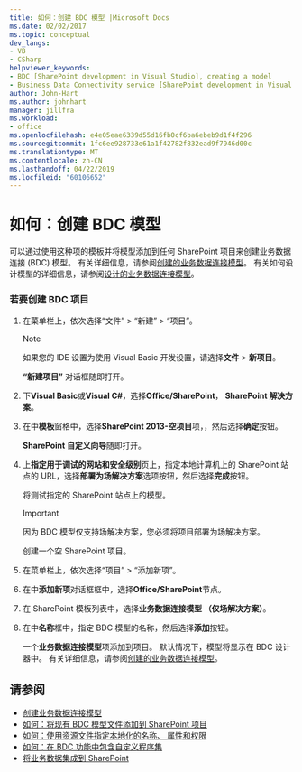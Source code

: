 ```yaml
---
title: 如何：创建 BDC 模型 |Microsoft Docs
ms.date: 02/02/2017
ms.topic: conceptual
dev_langs:
- VB
- CSharp
helpviewer_keywords:
- BDC [SharePoint development in Visual Studio], creating a model
- Business Data Connectivity service [SharePoint development in Visual Studio], creating a model
author: John-Hart
ms.author: johnhart
manager: jillfra
ms.workload:
- office
ms.openlocfilehash: e4e05eae6339d55d16fb0cf6ba6ebeb9d1f4f296
ms.sourcegitcommit: 1fc6ee928733e61a1f42782f832ead9f7946d00c
ms.translationtype: MT
ms.contentlocale: zh-CN
ms.lasthandoff: 04/22/2019
ms.locfileid: "60106652"
---
```

# <a name="how-to-create-a-bdc-model"></a>如何：创建 BDC 模型
  可以通过使用这种项的模板并将模型添加到任何 SharePoint 项目来创建业务数据连接 (BDC) 模型。 有关详细信息，请参阅[创建的业务数据连接模型](../sharepoint/creating-a-business-data-connectivity-model.md)。 有关如何设计模型的详细信息，请参阅[设计的业务数据连接模型](../sharepoint/designing-a-business-data-connectivity-model.md)。

### <a name="to-create-a-bdc-project"></a>若要创建 BDC 项目

1. 在菜单栏上，依次选择“文件” > “新建” > “项目”。

    > [!NOTE]
    >  如果您的 IDE 设置为使用 Visual Basic 开发设置，请选择**文件** > **新项目**。

     **“新建项目”** 对话框随即打开。

2. 下**Visual Basic**或**Visual C#**，选择**Office/SharePoint**， **SharePoint 解决方案**。

3. 在中**模板**窗格中，选择**SharePoint 2013-空项目**项，，然后选择**确定**按钮。

     **SharePoint 自定义向导**随即打开。

4. 上**指定用于调试的网站和安全级别**页上，指定本地计算机上的 SharePoint 站点的 URL，选择**部署为场解决方案**选项按钮，然后选择**完成**按钮。

     将测试指定的 SharePoint 站点上的模型。

    > [!IMPORTANT]
    >  因为 BDC 模型仅支持场解决方案，您必须将项目部署为场解决方案。

     创建一个空 SharePoint 项目。

5. 在菜单栏上，依次选择“项目” > “添加新项”。

6. 在中**添加新项**对话框框中，选择**Office/SharePoint**节点。

7. 在 SharePoint 模板列表中，选择**业务数据连接模型 （仅场解决方案）**。

8. 在中**名称**框中，指定 BDC 模型的名称，然后选择**添加**按钮。

     一个**业务数据连接模型**项添加到项目。 默认情况下，模型将显示在 BDC 设计器中。 有关详细信息，请参阅[创建的业务数据连接模型](../sharepoint/creating-a-business-data-connectivity-model.md)。

## <a name="see-also"></a>请参阅
- [创建业务数据连接模型](../sharepoint/creating-a-business-data-connectivity-model.md)
- [如何：将现有 BDC 模型文件添加到 SharePoint 项目](../sharepoint/how-to-add-an-existing-bdc-model-file-to-a-sharepoint-project.md)
- [如何：使用资源文件指定本地化的名称、 属性和权限](../sharepoint/how-to-use-a-resource-file-to-specify-localized-names-properties-and-permissions.md)
- [如何：在 BDC 功能中包含自定义程序集](../sharepoint/how-to-include-a-custom-assembly-in-a-bdc-feature.md)
- [将业务数据集成到 SharePoint](../sharepoint/integrating-business-data-into-sharepoint.md)
